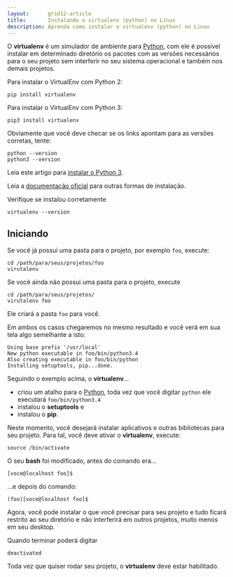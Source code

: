 ```yaml
---
layout:      grid12-article
title:       Instalando o virtualenv (python) no Linux
description: Aprenda como instalar o virtualenv (python) no Linux
---
```


O __virtualenv__ é um simulador de ambiente para [Python](/python/), com ele é possível instalar em determinado diretório
os pacotes com as versões necessários para o seu projeto sem interferir no seu sistema operacional e também nos demais
projetos.

Para instalar o VirtualEnv com Python 2:

	pip install virtualenv

Para instalar o VirtualEnv com Python 3:

	pip3 install virtualenv

Obviamente que você deve checar se os links apontam para as versões corretas, tente:

    python --version
    python3 --version

Leia este artigo para [instalar o Python 3](/linux/cookbook/python/).

Leia a [documentação oficial](https://virtualenv.pypa.io/en/latest/virtualenv.html "link-externo") para outras formas de
instalação.

Verifique se instalou corretamente

	virtualenv --version


Iniciando
---


Se você já possui uma pasta para o projeto, por exemplo `foo`, execute:

    cd /path/para/seus/projetos/foo
    virutalenv

Se você ainda não possui uma pasta para o projeto, execute

    cd /path/para/seus/projetos/
    virutalenv foo

Ele criará a pasta `foo` para você.

Em ambos os casos chegaremos no mesmo resultado e você verá em sua tela algo semelhante a isto:

    Using base prefix '/usr/local'
    New python executable in foo/bin/python3.4
    Also creating executable in foo/bin/python
    Installing setuptools, pip...done.

Seguindo o exemplo acima, o __virtualenv__...

- criou um atalho para o [Python](/python/), toda vez que você digitar `python` ele executará `foo/bin/python3.4`
- instalou o __setuptools__ e
- instalou o __pip__.

Neste momento, você desejará instalar aplicativos e outras bibliotecas para seu projeto. Para tal, você deve ativar
o __virtualenv__, execute:

	source /bin/activate

O seu __bash__ foi modificado, antes do comando era...

    [voce@localhost foo]$ 

...e depois do comando:

    (foo)[voce@localhost foo]$ 

Agora, você pode instalar o que você precisar para seu projeto e tudo ficará restrito ao seu diretório e não interferirá
em outros projetos, muito menos em seu desktop.

Quando terminar poderá digitar

    deactivated

Toda vez que quiser rodar seu projeto, o __virtualenv__ deve estar habilitado.